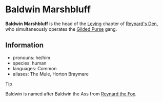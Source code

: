 # Baldwin Marshbluff

**Baldwin Marshbluff** is the head of the [Leving](../../../societies/esterfell-accord/leving/leving.md) chapter of [Reynard's Den](../../reynards-den.md), who simultaneously operates the [Gilded Purse](../gilded-purse.md) gang.

## Information

- pronouns: he/him
- species: human
- languages: Common
- aliases: The Mule, Horton Braymare

> [!TIP]
> Baldwin is named after Baldwin the Ass from [Reynard the Fox](https://en.wikipedia.org/wiki/Reynard_the_Fox).

